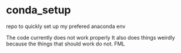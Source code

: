 # conda_setup
repo to quickly set up my prefered anaconda env

The code currently does not work properly
It also does things weirdly because the things that should work do not.
FML
